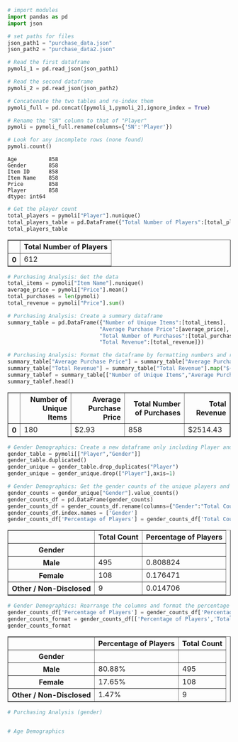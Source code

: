 

```python
# import modules
import pandas as pd
import json
```


```python
# set paths for files
json_path1 = "purchase_data.json"
json_path2 = "purchase_data2.json"
```


```python
# Read the first dataframe
pymoli_1 = pd.read_json(json_path1)
```


```python
# Read the second dataframe
pymoli_2 = pd.read_json(json_path2)
```


```python
# Concatenate the two tables and re-index them
pymoli_full = pd.concat([pymoli_1,pymoli_2],ignore_index = True)
```


```python
# Rename the "SN" column to that of "Player"
pymoli = pymoli_full.rename(columns={'SN':'Player'})
```


```python
# Look for any incomplete rows (none found)
pymoli.count()
```




    Age          858
    Gender       858
    Item ID      858
    Item Name    858
    Price        858
    Player       858
    dtype: int64




```python
# Get the player count
total_players = pymoli["Player"].nunique()
total_players_table = pd.DataFrame({"Total Number of Players":[total_players]})
total_players_table
```




<div>
<style>
    .dataframe thead tr:only-child th {
        text-align: right;
    }

    .dataframe thead th {
        text-align: left;
    }

    .dataframe tbody tr th {
        vertical-align: top;
    }
</style>
<table border="1" class="dataframe">
  <thead>
    <tr style="text-align: right;">
      <th></th>
      <th>Total Number of Players</th>
    </tr>
  </thead>
  <tbody>
    <tr>
      <th>0</th>
      <td>612</td>
    </tr>
  </tbody>
</table>
</div>




```python
# Purchasing Analysis: Get the data
total_items = pymoli["Item Name"].nunique()
average_price = pymoli["Price"].mean()
total_purchases = len(pymoli)
total_revenue = pymoli["Price"].sum()
```


```python
# Purchasing Analysis: Create a summary dataframe
summary_table = pd.DataFrame({"Number of Unique Items":[total_items],
                             "Average Purchase Price":[average_price],
                             "Total Number of Purchases":[total_purchases],
                             "Total Revenue":[total_revenue]})
```


```python
# Purchasing Analysis: Format the dataframe by formatting numbers and rearranging columns
summary_table["Average Purchase Price"] = summary_table["Average Purchase Price"].map("${:.2f}".format)
summary_table["Total Revenue"] = summary_table["Total Revenue"].map("${:.2f}".format)
summary_tablef = summary_table[["Number of Unique Items","Average Purchase Price","Total Number of Purchases", "Total Revenue"]]
summary_tablef.head()
```




<div>
<style>
    .dataframe thead tr:only-child th {
        text-align: right;
    }

    .dataframe thead th {
        text-align: left;
    }

    .dataframe tbody tr th {
        vertical-align: top;
    }
</style>
<table border="1" class="dataframe">
  <thead>
    <tr style="text-align: right;">
      <th></th>
      <th>Number of Unique Items</th>
      <th>Average Purchase Price</th>
      <th>Total Number of Purchases</th>
      <th>Total Revenue</th>
    </tr>
  </thead>
  <tbody>
    <tr>
      <th>0</th>
      <td>180</td>
      <td>$2.93</td>
      <td>858</td>
      <td>$2514.43</td>
    </tr>
  </tbody>
</table>
</div>




```python
# Gender Demographics: Create a new dataframe only including Player and Gender, remove duplicate player rows, then drop players
gender_table = pymoli[["Player","Gender"]]
gender_table.duplicated()
gender_unique = gender_table.drop_duplicates("Player")
gender_unique = gender_unique.drop(["Player"],axis=1)
```


```python
# Gender Demographics: Get the gender counts of the unique players and the percentage of each compared to total unique  players
gender_counts = gender_unique["Gender"].value_counts()
gender_counts_df = pd.DataFrame(gender_counts)
gender_counts_df = gender_counts_df.rename(columns={"Gender":"Total Count"})
gender_counts_df.index.names = ['Gender']
gender_counts_df['Percentage of Players'] = gender_counts_df['Total Count']/total_players
```




<div>
<style>
    .dataframe thead tr:only-child th {
        text-align: right;
    }

    .dataframe thead th {
        text-align: left;
    }

    .dataframe tbody tr th {
        vertical-align: top;
    }
</style>
<table border="1" class="dataframe">
  <thead>
    <tr style="text-align: right;">
      <th></th>
      <th>Total Count</th>
      <th>Percentage of Players</th>
    </tr>
    <tr>
      <th>Gender</th>
      <th></th>
      <th></th>
    </tr>
  </thead>
  <tbody>
    <tr>
      <th>Male</th>
      <td>495</td>
      <td>0.808824</td>
    </tr>
    <tr>
      <th>Female</th>
      <td>108</td>
      <td>0.176471</td>
    </tr>
    <tr>
      <th>Other / Non-Disclosed</th>
      <td>9</td>
      <td>0.014706</td>
    </tr>
  </tbody>
</table>
</div>




```python
# Gender Demographics: Rearrange the columns and format the percentage column as a percentage
gender_counts_df['Percentage of Players'] = gender_counts_df['Percentage of Players'].map("{:.2%}".format)
gender_counts_format = gender_counts_df[['Percentage of Players','Total Count']]
gender_counts_format
```




<div>
<style>
    .dataframe thead tr:only-child th {
        text-align: right;
    }

    .dataframe thead th {
        text-align: left;
    }

    .dataframe tbody tr th {
        vertical-align: top;
    }
</style>
<table border="1" class="dataframe">
  <thead>
    <tr style="text-align: right;">
      <th></th>
      <th>Percentage of Players</th>
      <th>Total Count</th>
    </tr>
    <tr>
      <th>Gender</th>
      <th></th>
      <th></th>
    </tr>
  </thead>
  <tbody>
    <tr>
      <th>Male</th>
      <td>80.88%</td>
      <td>495</td>
    </tr>
    <tr>
      <th>Female</th>
      <td>17.65%</td>
      <td>108</td>
    </tr>
    <tr>
      <th>Other / Non-Disclosed</th>
      <td>1.47%</td>
      <td>9</td>
    </tr>
  </tbody>
</table>
</div>




```python
# Purchasing Analysis (gender)

```


```python

```


```python
# Age Demographics

```
